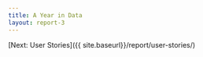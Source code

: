 ```yaml
---
title: A Year in Data
layout: report-3
---
```


[Next: User Stories]({{ site.baseurl}}/report/user-stories/)
